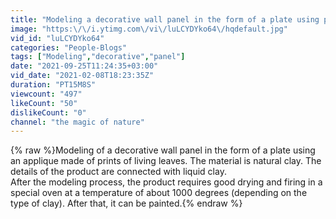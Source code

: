```yaml
---
title: "Modeling a decorative wall panel in the form of a plate using prints of living leaves."
image: "https:\/\/i.ytimg.com\/vi\/luLCYDYko64\/hqdefault.jpg"
vid_id: "luLCYDYko64"
categories: "People-Blogs"
tags: ["Modeling","decorative","panel"]
date: "2021-09-25T11:24:35+03:00"
vid_date: "2021-02-08T18:23:35Z"
duration: "PT15M8S"
viewcount: "497"
likeCount: "50"
dislikeCount: "0"
channel: "the magic of nature"
---
```

{% raw %}Modeling of a decorative wall panel in the form of a plate using an applique made of prints of living leaves. The material is natural clay. The details of the product are connected with liquid clay.<br /> After the modeling process, the product requires good drying and firing in a special oven at a temperature of about 1000 degrees (depending on the type of clay). After that, it can be painted.{% endraw %}
